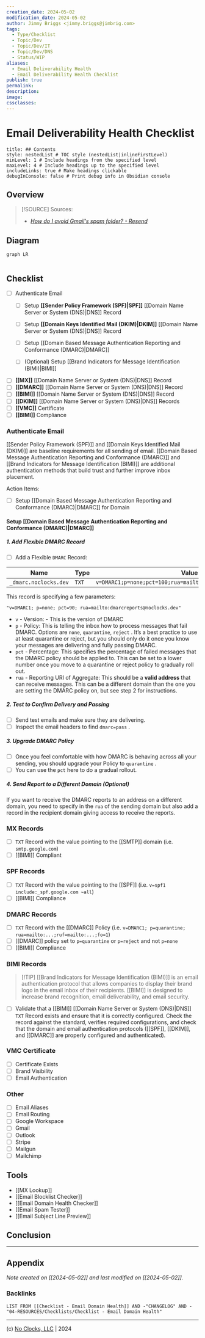 ```yaml
---
creation_date: 2024-05-02
modification_date: 2024-05-02
author: Jimmy Briggs <jimmy.briggs@jimbrig.com>
tags:
  - Type/Checklist
  - Topic/Dev
  - Topic/Dev/IT
  - Topic/Dev/DNS
  - Status/WIP
aliases:
  - Email Deliverability Health
  - Email Deliverability Health Checklist
publish: true
permalink:
description:
image:
cssclasses:
---
```


# Email Deliverability Health Checklist

```table-of-contents
title: ## Contents 
style: nestedList # TOC style (nestedList|inlineFirstLevel)
minLevel: 1 # Include headings from the specified level
maxLevel: 4 # Include headings up to the specified level
includeLinks: true # Make headings clickable
debugInConsole: false # Print debug info in Obsidian console
```

## Overview

> [!SOURCE] Sources:
> - *[How do I avoid Gmail's spam folder? - Resend](https://resend.com/docs/knowledge-base/how-do-i-avoid-gmails-spam-folder)*

## Diagram

```mermaid
graph LR
  
```

## Checklist

- [ ] Authenticate Email
	- [ ] Setup  **[[Sender Policy Framework (SPF)|SPF]]** [[Domain Name Server or System (DNS)|DNS]] Record
	- [ ] Setup **[[Domain Keys Identified Mail (DKIM)|DKIM]]** [[Domain Name Server or System (DNS)|DNS]] Record
	- [ ] Setup [[Domain Based Message Authentication Reporting and Conformance (DMARC)|DMARC]]
	- [ ] (Optional) Setup [[Brand Indicators for Message Identification (BIMI)|BIMI]]


- [ ] **[[MX]]** [[Domain Name Server or System (DNS)|DNS]] Record
- [ ] **[[DMARC]]** [[Domain Name Server or System (DNS)|DNS]] Record
- [ ] **[[BIMI]]** [[Domain Name Server or System (DNS)|DNS]] Record
- [ ] **[[DKIM]]** [[Domain Name Server or System (DNS)|DNS]] Records
- [ ] **[[VMC]]** Certificate
- [ ] **[[BIMI]]** Compliance

### Authenticate Email

[[Sender Policy Framework (SPF)]] and [[Domain Keys Identified Mail (DKIM)]] are baseline requirements for all sending of email. [[Domain Based Message Authentication Reporting and Conformance (DMARC)]] and [[Brand Indicators for Message Identification (BIMI)]] are additional authentication methods that build trust and further improve inbox placement.

Action Items:

- [ ] Setup [[Domain Based Message Authentication Reporting and Conformance (DMARC)|DMARC]] for Domain

#### Setup [[Domain Based Message Authentication Reporting and Conformance (DMARC)|DMARC]]

##### 1. Add Flexible DMARC Record

- [ ] Add a Flexible `DMARC` Record:

| Name | Type | Value |
| ---- | ---- | ----- |
| `_dmarc.noclocks.dev`     | `TXT`     | `v=DMARC1;p=none;pct=100;rua=mailto:dmarcreports@noclocks.dev`      |

This record is specifying a few parameters:

```plaintext
"v=DMARC1; p=none; pct=90; rua=mailto:dmarcreports@noclocks.dev"
```

- `v` - Version: - This is the version of DMARC
- `p` - Policy: This is telling the inbox how to process messages that fail DMARC. Options are `none`, `quarantine`, `reject` . It’s a best practice to use at least quarantine or reject, but you should only do it once you know your messages are delivering and fully passing DMARC.
- `pct` - Percentage: This specifies the percentage of failed messages that the DMARC policy should be applied to. This can be set to a lower number once you move to a quarantine or reject policy to gradually roll out.
- `rua` - Reporting URI of Aggregate: This should be a **valid address** that can receive messages. This can be a different domain than the one you are setting the DMARC policy on, but see step 2 for instructions.

##### 2. Test to Confirm Delivery and Passing

- [ ] Send test emails and make sure they are delivering.
- [ ] Inspect the email headers to find `dmarc=pass` .

##### 3. Upgrade DMARC Policy

- [ ] Once you feel comfortable with how DMARC is behaving across all your sending, you should upgrade your Policy to `quarantine` .
- [ ] You can use the `pct` here to do a gradual rollout.

##### 4. Send Report to a Different Domain (Optional)

If you want to receive the DMARC reports to an address on a different domain, you need to specify in the `rua` of the sending domain but also add a record in the recipient domain giving access to receive the reports.



### MX Records

- [ ] `TXT` Record with the value pointing to the [[SMTP]] domain (i.e. `smtp.google.com`)
- [ ] [[BIMI]] Compliant

### SPF Records

- [ ] `TXT` Record with the value pointing to the [[SPF]] (i.e. `v=spf1 include:_spf.google.com ~all`)
- [ ] [[BIMI]] Compliance

### DMARC Records

- [ ] `TXT` Record with the [[DMARC]] Policy (i.e. `v=DMARC1; p=quarantine; rua=mailto:...;ruf=mailto:...;fo=1`)
- [ ] [[DMARC]] policy set to `p=quarantine` or `p=reject` and not `p=none`
- [ ] [[BIMI]] Compliance

### BIMI Records

> [!TIP] [[Brand Indicators for Message Identification (BIMI)]] is an email authentication protocol that allows companies to display their brand logo in the email inbox of their recipients. [[BIMI]] is designed to increase brand recognition, email deliverability, and email security.

- [ ] Validate that a [[BIMI]] [[Domain Name Server or System (DNS)|DNS]] `TXT` Record exists and ensure that it is correctly configured. Check the record against the standard, verifies required configurations, and check that the domain and email authentication protocols ([[SPF]], [[DKIM]], and [[DMARC]] are properly configured and authenticated).

### VMC Certificate

- [ ] Certificate Exists
- [ ] Brand Visibility
- [ ] Email Authentication

### Other

- [ ] Email Aliases
- [ ] Email Routing
- [ ] Google Workspace
- [ ] Gmail
- [ ] Outlook
- [ ] Stripe
- [ ] Mailgun
- [ ] Mailchimp

## Tools

- [[MX Lookup]]
- [[Email Blocklist Checker]]
- [[Email Domain Health Checker]]
- [[Email Spam Tester]]
- [[Email Subject Line Preview]]


## Conclusion

***

## Appendix

*Note created on [[2024-05-02]] and last modified on [[2024-05-02]].*

### Backlinks

```dataview
LIST FROM [[Checklist - Email Domain Health]] AND -"CHANGELOG" AND -"04-RESOURCES/Checklists/Checklist - Email Domain Health"
```

***

(c) [No Clocks, LLC](https://github.com/noclocks) | 2024
